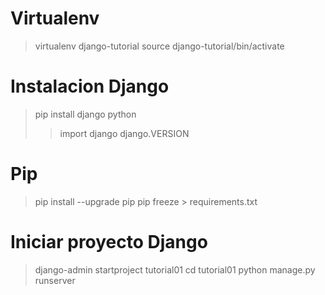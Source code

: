 Virtualenv
==========

> virtualenv django-tutorial
> source django-tutorial/bin/activate


Instalacion Django
==================

> pip install django
> python
> > import django
> > django.VERSION


Pip
===

> pip install --upgrade pip
> pip freeze > requirements.txt


Iniciar proyecto Django
=======================

> django-admin startproject tutorial01
> cd tutorial01
> python manage.py runserver
